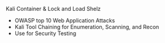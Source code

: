 Kali Container & Lock and Load Shelz
- OWASP top 10 Web Application Attacks
- Kali Tool Chaining for Enumeration, Scanning, and Recon
- Use for Security Testing 
